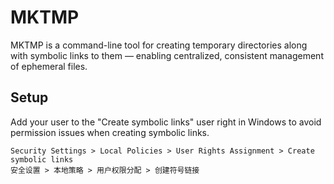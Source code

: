 # MKTMP

MKTMP is a command-line tool for creating temporary directories along with symbolic links to them — enabling centralized, consistent management of ephemeral files.

## Setup

Add your user to the "Create symbolic links" user right in Windows to avoid permission issues when creating symbolic links.

```
Security Settings > Local Policies > User Rights Assignment > Create symbolic links
安全设置 > 本地策略 > 用户权限分配 > 创建符号链接
```